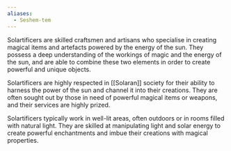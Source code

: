 ```yaml
---
aliases:
  - Seshem-tem
---
```

Solartificers are skilled craftsmen and artisans who specialise in creating magical items and artefacts powered by the energy of the sun. They possess a deep understanding of the workings of magic and the energy of the sun, and are able to combine these two elements in order to create powerful and unique objects.

Solartificers are highly respected in [[Solaran]] society for their ability to harness the power of the sun and channel it into their creations. They are often sought out by those in need of powerful magical items or weapons, and their services are highly prized.

Solartificers typically work in well-lit areas, often outdoors or in rooms filled with natural light. They are skilled at manipulating light and solar energy to create powerful enchantments and imbue their creations with magical properties.